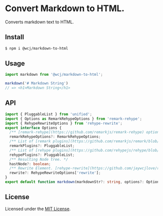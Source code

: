 Convert Markdown to HTML.
===

Converts markdown text to HTML.

## Install

```bash
$ npm i @wcj/markdown-to-html
```

## Usage

```js
import markdown from '@wcj/markdown-to-html';

markdown('# Markdown String')
// => <h1>Markdown String</h1>
```

## API

```ts
import { PluggableList } from 'unified';
import { Options as RemarkRehypeOptions } from 'remark-rehype';
import { RehypeRewriteOptions } from 'rehype-rewrite';
export interface Options {
  /** [remark-rehype](https://github.com/remarkjs/remark-rehype) options */
  remarkRehypeOptions?: RemarkRehypeOptions;
  /** List of [remark plugins](https://github.com/remarkjs/remark/blob/main/doc/plugins.md#list-of-plugins) to use. See the next section for examples on how to pass options */
  remarkPlugins?: PluggableList;
  /** List of [rehype plugins](https://github.com/rehypejs/rehype/blob/main/doc/plugins.md#list-of-plugins) to use. See the next section for examples on how to pass options */
  rehypePlugins?: PluggableList;
  /** Resulting Node tree. */
  hastNode?: boolean;
  /** Rewrite Element. [rehype-rewrite](https://github.com/jaywcjlove/rehype-rewrite#rewritenode-index-parent-void) */
  rewrite?: RehypeRewriteOptions['rewrite'];
}
export default function markdown(markdownStr?: string, options?: Options): string | import("hast").Root;
```

## License

Licensed under the [MIT License](https://opensource.org/licenses/MIT).
